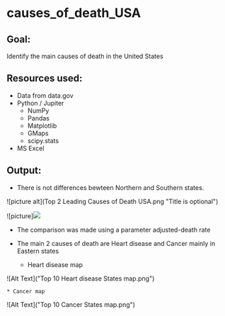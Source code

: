 # causes_of_death_USA

## Goal:
Identify the main causes of death in the United States

## Resources used:
* Data from data.gov
* Python / Jupiter
	* NumPy
	* Pandas
	* Matplotlib
	* GMaps
	* scipy.stats
* MS Excel

## Output:
* There is not differences bewteen Northern and Southern states.

![picture alt](Top 2 Leading Causes of Death USA.png "Title is optional")

![picture]<img src="https://github.com/JoseLuisBracho/causes_of_death_USA/Top 2 Leading Causes of Death USA.png">
 
* The comparison was made using a parameter adjusted-death rate

* The main 2 causes of death are Heart disease and Cancer mainly in Eastern states

	* Heart disease map

 ![Alt Text]("Top 10 Heart disease States map.png")

	* Cancer map
	
![Alt Text]("Top 10 Cancer States map.png")

